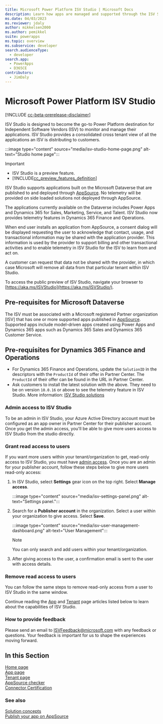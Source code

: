 ```yaml
---
title: Microsoft Power Platform ISV Studio | Microsoft Docs
description: Learn how apps are managed and supported through the ISV Studio portal.
ms.date: 04/03/2023
ms.reviewer: jdaly
author: mikkelsen2000
ms.author: pemikkel
suite: powerapps
ms.topic: overview
ms.subservice: developer
search.audienceType: 
  - developer
search.app: 
  - PowerApps
  - D365CE
contributors: 
  - JimDaly
---
```


# Microsoft Power Platform ISV Studio

[!INCLUDE [cc-beta-prerelease-disclaimer](../../includes/cc-beta-prerelease-disclaimer.md)]

ISV Studio is designed to become the go-to Power Platform destination for Independent Software Vendors (ISV) to monitor and manage their applications. ISV Studio provides a consolidated cross tenant view of all the applications an ISV is distributing to customers.

:::image type="content" source="media/isv-studio-home-page.png" alt-text="Studio home page":::

> [!IMPORTANT]
>
> - ISV Studio is a preview feature.
> - [!INCLUDE[cc_preview_features_definition](../../includes/cc-preview-features-definition.md)]

ISV Studio supports applications built on the Microsoft Dataverse that are published to and deployed through [AppSource](https://appsource.microsoft.com/). No telemetry will be provided on side loaded solutions not deployed through AppSource.

The applications currently available on the Dataverse includes Power Apps and Dynamics 365 for Sales, Marketing, Service, and Talent. ISV Studio now provides telemetry features in Dynamics 365 Finance and Operations.

When end user installs an application from AppSource, a consent dialog will be displayed requesting the user to acknowledge that contact, usage, and transactional information may be shared with the application provider. This information is used by the provider to support billing and other transactional activities and to enable telemetry in ISV Studio for the ISV to learn from and act on.

A customer can request that data not be shared with the provider, in which case Microsoft will remove all data from that particular tenant within ISV Studio.

To access the public preview of ISV Studio, navigate your browser to [https://aka.ms/ISVStudio](https://aka.ms/ISVStudio/).

## Pre-requisites for Microsoft Dataverse

The ISV must be associated with a Microsoft registered Partner organization [ISV] that has one or more supported apps published in [AppSource](https://appsource.microsoft.com/). Supported apps include model-driven apps created using Power Apps and Dynamics 365 apps such as Dynamics 365 Sales and Dynamics 365 Customer Service.

## Pre-requisites for Dynamics 365 Finance and Operations

- For Dynamics 365 Finance and Operations, update the `SolutionID` in the descriptors with the `ProductId` of their offer in Partner Center. The `ProductId` of their offer can be found in the URL in Partner Center.
- Ask customers to install the latest solution with the above. They need to be on version `10.0.16` or above to see the telemetry feature in ISV Studio. More information: [ISV Studio solutions](/dynamics365/fin-ops-core/dev-itpro/dev-tools/isv-studio-solutions)

### Admin access to ISV Studio

To be an admin in ISV Studio,  your Azure Active Directory account must be configured as an app owner in Partner Center for their publisher account. Once you get the admin access, you'll be able to give more users access to ISV Studio from the studio directly.  

### Grant read access to users

If you want more users within your tenant/organization to get,  read-only access to ISV Studio, you must have [admin access](#admin-access-to-isv-studio). Once you are an admin for your publisher account, follow these steps below to give more users read-only access: 

1. In ISV Studio, select **Settings** gear icon on the top right. Select **Manage access**.

   :::image type="content" source="media/isv-settings-panel.png" alt-text="Settings panel.":::

1. Search for a **Publisher account** in the organization. Select a user within your organization to give access. Select **Save**.

   :::image type="content" source="media/isv-user-management-dashboard.png" alt-text="User Management":::

   > [!NOTE]
   > You can only search and add users within your tenant/organization.

1. After giving access to the user, a confirmation email is sent to the user with access details.  

### Remove read access to users

You can follow the same steps to remove read-only access from a user to ISV Studio in the same window.

<!--If you do not have permissions to give additional users access to ISV Studio. Please visit our documentation to learn more about user access.  
If you want additional users to get access to ISV Studio, they can be added as app contributors in Partner Center.  Instructions can be found at
[Managing users on cloud partner portal](/azure/marketplace/cloud-partner-portal-orig/cloud-partner-portal-manage-users).-->

Continue reading the [App](app.md) and [Tenant](tenant.md) page articles listed below to learn about the capabilities of ISV Studio.

### How to provide feedback

Please send an email to [ISVFeedback@microsoft.com](mailto:ISVFeedback@microsoft.com) with any feedback or questions. Your feedback is important for us to shape the experiences moving forward.

## In this Section

[Home page](home.md)  
[App page](app.md)<br/> 
[Tenant page](tenant.md)<br/>
[AppSource checker](appsource-checker.md)<br/>
[Connector Certification](connector-certification.md)

### See also

[Solution concepts](../../alm/solution-concepts-alm.md)<br />
[Publish your app on AppSource](../appsource/publish-app.md)